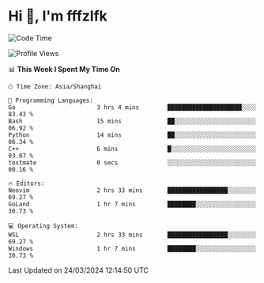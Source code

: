 # Hi 👋, I'm fffzlfk

<!--START_SECTION:waka-->
![Code Time](http://img.shields.io/badge/Code%20Time-682%20hrs%2025%20mins-blue)

![Profile Views](http://img.shields.io/badge/Profile%20Views-1-blue)

📊 **This Week I Spent My Time On** 

```text
🕑︎ Time Zone: Asia/Shanghai

💬 Programming Languages: 
Go                       3 hrs 4 mins        █████████████████████░░░░   83.43 % 
Bash                     15 mins             ██░░░░░░░░░░░░░░░░░░░░░░░   06.92 % 
Python                   14 mins             ██░░░░░░░░░░░░░░░░░░░░░░░   06.34 % 
C++                      6 mins              █░░░░░░░░░░░░░░░░░░░░░░░░   03.07 % 
textmate                 0 secs              ░░░░░░░░░░░░░░░░░░░░░░░░░   00.16 % 

🔥 Editors: 
Neovim                   2 hrs 33 mins       █████████████████░░░░░░░░   69.27 % 
GoLand                   1 hr 7 mins         ████████░░░░░░░░░░░░░░░░░   30.73 % 

💻 Operating System: 
WSL                      2 hrs 33 mins       █████████████████░░░░░░░░   69.27 % 
Windows                  1 hr 7 mins         ████████░░░░░░░░░░░░░░░░░   30.73 % 
```


 Last Updated on 24/03/2024 12:14:50 UTC
<!--END_SECTION:waka-->

